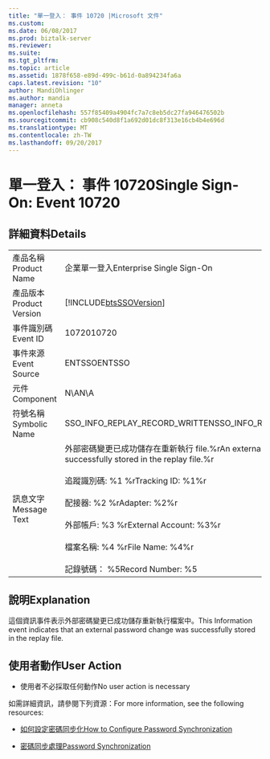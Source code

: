 ```yaml
---
title: "單一登入： 事件 10720 |Microsoft 文件"
ms.custom: 
ms.date: 06/08/2017
ms.prod: biztalk-server
ms.reviewer: 
ms.suite: 
ms.tgt_pltfrm: 
ms.topic: article
ms.assetid: 1878f658-e89d-499c-b61d-0a894234fa6a
caps.latest.revision: "10"
author: MandiOhlinger
ms.author: mandia
manager: anneta
ms.openlocfilehash: 557f85409a4904fc7a7c8eb5dc27fa946476502b
ms.sourcegitcommit: cb908c540d8f1a692d01dc8f313e16cb4b4e696d
ms.translationtype: MT
ms.contentlocale: zh-TW
ms.lasthandoff: 09/20/2017
---
```

# <a name="single-sign-on-event-10720"></a><span data-ttu-id="2f9b7-102">單一登入： 事件 10720</span><span class="sxs-lookup"><span data-stu-id="2f9b7-102">Single Sign-On: Event 10720</span></span>
## <a name="details"></a><span data-ttu-id="2f9b7-103">詳細資料</span><span class="sxs-lookup"><span data-stu-id="2f9b7-103">Details</span></span>  
  
|||  
|-|-|  
|<span data-ttu-id="2f9b7-104">產品名稱</span><span class="sxs-lookup"><span data-stu-id="2f9b7-104">Product Name</span></span>|<span data-ttu-id="2f9b7-105">企業單一登入</span><span class="sxs-lookup"><span data-stu-id="2f9b7-105">Enterprise Single Sign-On</span></span>|  
|<span data-ttu-id="2f9b7-106">產品版本</span><span class="sxs-lookup"><span data-stu-id="2f9b7-106">Product Version</span></span>|[!INCLUDE[btsSSOVersion](../includes/btsssoversion-md.md)]|  
|<span data-ttu-id="2f9b7-107">事件識別碼</span><span class="sxs-lookup"><span data-stu-id="2f9b7-107">Event ID</span></span>|<span data-ttu-id="2f9b7-108">10720</span><span class="sxs-lookup"><span data-stu-id="2f9b7-108">10720</span></span>|  
|<span data-ttu-id="2f9b7-109">事件來源</span><span class="sxs-lookup"><span data-stu-id="2f9b7-109">Event Source</span></span>|<span data-ttu-id="2f9b7-110">ENTSSO</span><span class="sxs-lookup"><span data-stu-id="2f9b7-110">ENTSSO</span></span>|  
|<span data-ttu-id="2f9b7-111">元件</span><span class="sxs-lookup"><span data-stu-id="2f9b7-111">Component</span></span>|<span data-ttu-id="2f9b7-112">N\A</span><span class="sxs-lookup"><span data-stu-id="2f9b7-112">N\A</span></span>|  
|<span data-ttu-id="2f9b7-113">符號名稱</span><span class="sxs-lookup"><span data-stu-id="2f9b7-113">Symbolic Name</span></span>|<span data-ttu-id="2f9b7-114">SSO_INFO_REPLAY_RECORD_WRITTEN</span><span class="sxs-lookup"><span data-stu-id="2f9b7-114">SSO_INFO_REPLAY_RECORD_WRITTEN</span></span>|  
|<span data-ttu-id="2f9b7-115">訊息文字</span><span class="sxs-lookup"><span data-stu-id="2f9b7-115">Message Text</span></span>|<span data-ttu-id="2f9b7-116">外部密碼變更已成功儲存在重新執行 file.%r</span><span class="sxs-lookup"><span data-stu-id="2f9b7-116">An external password change was successfully stored in the replay file.%r</span></span><br /><br /> <span data-ttu-id="2f9b7-117">追蹤識別碼: %1 %r</span><span class="sxs-lookup"><span data-stu-id="2f9b7-117">Tracking ID: %1%r</span></span><br /><br /> <span data-ttu-id="2f9b7-118">配接器: %2 %r</span><span class="sxs-lookup"><span data-stu-id="2f9b7-118">Adapter: %2%r</span></span><br /><br /> <span data-ttu-id="2f9b7-119">外部帳戶: %3 %r</span><span class="sxs-lookup"><span data-stu-id="2f9b7-119">External Account: %3%r</span></span><br /><br /> <span data-ttu-id="2f9b7-120">檔案名稱: %4 %r</span><span class="sxs-lookup"><span data-stu-id="2f9b7-120">File Name: %4%r</span></span><br /><br /> <span data-ttu-id="2f9b7-121">記錄號碼： %5</span><span class="sxs-lookup"><span data-stu-id="2f9b7-121">Record Number: %5</span></span>|  
  
## <a name="explanation"></a><span data-ttu-id="2f9b7-122">說明</span><span class="sxs-lookup"><span data-stu-id="2f9b7-122">Explanation</span></span>  
 <span data-ttu-id="2f9b7-123">這個資訊事件表示外部密碼變更已成功儲存重新執行檔案中。</span><span class="sxs-lookup"><span data-stu-id="2f9b7-123">This Information event indicates that an external password change was successfully stored in the replay file.</span></span>  
  
## <a name="user-action"></a><span data-ttu-id="2f9b7-124">使用者動作</span><span class="sxs-lookup"><span data-stu-id="2f9b7-124">User Action</span></span>  
  
-   <span data-ttu-id="2f9b7-125">使用者不必採取任何動作</span><span class="sxs-lookup"><span data-stu-id="2f9b7-125">No user action is necessary</span></span>  
  
 <span data-ttu-id="2f9b7-126">如需詳細資訊，請參閱下列資源：</span><span class="sxs-lookup"><span data-stu-id="2f9b7-126">For more information, see the following resources:</span></span>  
  
-   [<span data-ttu-id="2f9b7-127">如何設定密碼同步化</span><span class="sxs-lookup"><span data-stu-id="2f9b7-127">How to Configure Password Synchronization</span></span>](../core/how-to-configure-password-synchronization.md)  
  
-   [<span data-ttu-id="2f9b7-128">密碼同步處理</span><span class="sxs-lookup"><span data-stu-id="2f9b7-128">Password Synchronization</span></span>](../core/password-synchronization2.md)